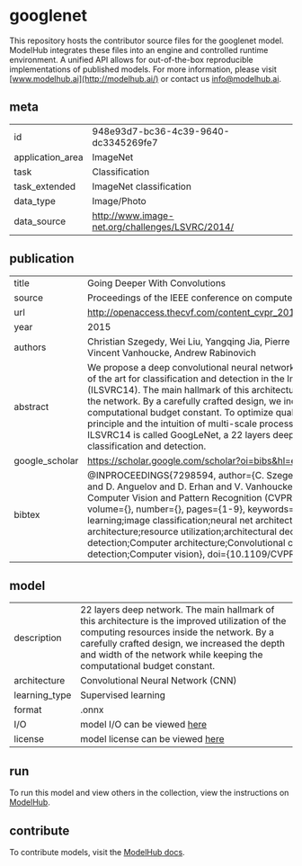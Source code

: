 # googlenet

This repository hosts the contributor source files for the googlenet model. ModelHub integrates these files into an engine and controlled runtime environment. A unified API allows for out-of-the-box reproducible implementations of published models. For more information, please visit [www.modelhub.ai](http://modelhub.ai/) or contact us [info@modelhub.ai](mailto:info@modelhub.ai).

## meta

|                  |                                                 |
| ---------------- | ----------------------------------------------- |
| id               | 948e93d7-bc36-4c39-9640-dc3345269fe7            |
| application_area | ImageNet                                        |
| task             | Classification                                  |
| task_extended    | ImageNet classification                         |
| data_type        | Image/Photo                                     |
| data_source      | http://www.image-net.org/challenges/LSVRC/2014/ |

## publication

|                |                                                                                                                                                                                                                                                                                                                                                                                                                                                                                                                                                                                                                                                                                                                                                                                                                                          |
| -------------- | ---------------------------------------------------------------------------------------------------------------------------------------------------------------------------------------------------------------------------------------------------------------------------------------------------------------------------------------------------------------------------------------------------------------------------------------------------------------------------------------------------------------------------------------------------------------------------------------------------------------------------------------------------------------------------------------------------------------------------------------------------------------------------------------------------------------------------------------- |
| title          | Going Deeper With Convolutions                                                                                                                                                                                                                                                                                                                                                                                                                                                                                                                                                                                                                                                                                                                                                                                                           |
| source         | Proceedings of the IEEE conference on computer vision and pattern recognition                                                                                                                                                                                                                                                                                                                                                                                                                                                                                                                                                                                                                                                                                                                                                            |
| url | http://openaccess.thecvf.com/content_cvpr_2015/papers/Szegedy_Going_Deeper_With_2015_CVPR_paper.pdf |
| year           | 2015                                                                                                                                                                                                                                                                                                                                                                                                                                                                                                                                                                                                                                                                                                                                                                                                                                     |
| authors        | Christian Szegedy, Wei Liu, Yangqing Jia, Pierre Sermanet, Scott Reed, Dragomir Anguelov, Dumitru Erhan, Vincent Vanhoucke, Andrew Rabinovich                                                                                                                                                                                                                                                                                                                                                                                                                                                                                                                                                                                                                                                                                            |
| abstract       | We propose a deep convolutional neural network architecture codenamed Inception that achieves the new state of the art for classification and detection in the ImageNet Large-Scale Visual Recognition Challenge 2014 (ILSVRC14). The main hallmark of this architecture is the improved utilization of the computing resources inside the network. By a carefully crafted design, we increased the depth and width of the network while keeping the computational budget constant. To optimize quality, the architectural decisions were based on the Hebbian principle and the intuition of multi-scale processing. One particular incarnation used in our submission for ILSVRC14 is called GoogLeNet, a 22 layers deep network, the quality of which is assessed in the context of classification and detection.                     |
| google_scholar | https://scholar.google.com/scholar?oi=bibs&hl=en&cites=17799971764477278135&as_sdt=5                                                                                                                                                                                                                                                                                                                                                                                                                                                                                                                                                                                                                                                                                                                                                     |
| bibtex         | @INPROCEEDINGS{7298594, author={C. Szegedy and Wei Liu and Yangqing Jia and P. Sermanet and S. Reed and D. Anguelov and D. Erhan and V. Vanhoucke and A. Rabinovich}, booktitle={2015 IEEE Conference on Computer Vision and Pattern Recognition (CVPR)}, title={Going deeper with convolutions}, year={2015}, volume={}, number={}, pages={1-9}, keywords={convolution;decision making;feature extraction;Hebbian learning;image classification;neural net architecture;resource allocation;convolutional neural network architecture;resource utilization;architectural decision;Hebbian principle;object classification;object detection;Computer architecture;Convolutional codes;Sparse matrices;Neural networks;Visualization;Object detection;Computer vision}, doi={10.1109/CVPR.2015.7298594}, ISSN={1063-6919}, month={June},} |

## model

|               |                                                                                                                                                                                                                                                                           |
| ------------- | ------------------------------------------------------------------------------------------------------------------------------------------------------------------------------------------------------------------------------------------------------------------------- |
| description   | 22 layers deep network. The main hallmark of this architecture is the improved utilization of the computing resources inside the network. By a carefully crafted design, we increased the depth and width of the network while keeping the computational budget constant. |
| architecture  | Convolutional Neural Network (CNN)                                                                                                                                                                                                                                        |
| learning_type | Supervised learning                                                                                                                                                                                                                                                       |
| format        | .onnx                                                                                                                                                                                                                                                                     |
| I/O           | model I/O can be viewed [here](contrib_src/model/config.json)                                                                                                                                                                                                             |
| license       | model license can be viewed [here](contrib_src/license/model)                                                                                                                                                                                                             |

## run

To run this model and view others in the collection, view the instructions on [ModelHub](http://app.modelhub.ai/).

## contribute

To contribute models, visit the [ModelHub docs](https://modelhub.readthedocs.io/en/latest/).
